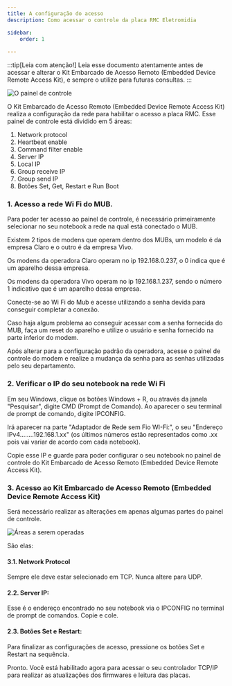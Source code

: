 ```yaml
---
title: A configuração do acesso
description: Como acessar o controle da placa RMC Eletromidia

sidebar:
    order: 1
 
---
```


[comment]: <> (Documentação online para o aplicativo Interface de Comando Eletromidia)
[comment]: <> (Criado por Alexandre de Abreu - alexandre.abreu@eletromidia.com.br)
[comment]: <> (Data : 17/06/2024)

:::tip[Leia com atenção!]
Leia esse documento atentamente antes de acessar e alterar o Kit Embarcado de Acesso Remoto (Embedded Device Remote Access Kit), e sempre o utilize para futuras consultas.
:::

![O painel de controle](https://i.imgur.com/S273rK3.png)
 
 O Kit Embarcado de Acesso Remoto (Embedded Device Remote Access Kit) realiza a configuração da rede para habilitar o acesso a placa RMC. Esse painel de controle está dividido em 5 áreas:

1. Network protocol
2. Heartbeat enable
3. Command filter enable
4. Server IP
5. Local IP
6. Group receive IP
7. Group send IP
8. Botões Set, Get, Restart e Run Boot

### 1. Acesso a rede Wi Fi do MUB. 

Para poder ter acesso ao painel de controle, é necessário primeiramente selecionar no seu notebook a rede na qual está conectado o MUB.

Existem 2 tipos de modens que operam dentro dos MUBs, um modelo é da empresa Claro e o outro é da empresa Vivo.

Os modens da operadora Claro operam no ip 192.168.0.237, o 0 indica que é um aparelho dessa empresa.

Os modens da operadora Vivo operam no ip 192.168.1.237, sendo o número 1 indicativo que é um aparelho dessa empresa.

Conecte-se ao Wi Fi do Mub e acesse utilizando a senha devida para conseguir completar a conexão. 

Caso haja algum problema ao conseguir acessar com a senha fornecida do MUB, faça um reset do aparelho e utilize o usuário e senha fornecido na parte inferior do modem. 

Após alterar para a configuração padrão da operadora, acesse o painel de controle do modem e realize a mudança da senha para as senhas utilizadas pelo seu departamento.


### 2. Verificar o IP do seu notebook na rede Wi Fi

Em seu Windows, clique os botões Windows + R, ou através da janela "Pesquisar", digite CMD (Prompt de Comando). Ao aparecer o seu terminal de prompt de comando, digite IPCONFIG.

Irá aparecer na parte "Adaptador de Rede sem Fio WI-Fi:", o seu "Endereço IPv4........192.168.1.xx" (os últimos números estão representados como .xx pois vai variar de acordo com cada notebook).

Copie esse IP e guarde para poder configurar o seu notebook no painel de controle do Kit Embarcado de Acesso Remoto (Embedded Device Remote Access Kit).

### 3. Acesso ao Kit Embarcado de Acesso Remoto (Embedded Device Remote Access Kit) 

Será necessário realizar as alterações em apenas algumas partes do painel de controle.

![Áreas a serem operadas](https://i.imgur.com/CB7Ith5.jpeg)

São elas:

#### 3.1. Network Protocol
Sempre ele deve estar selecionado em TCP. Nunca altere para UDP.

#### 2.2. Server IP:
Esse é o endereço encontrado no seu notebook via o IPCONFIG no terminal de prompt de comandos. Copie e cole.
 
#### 2.3. Botões Set e Restart:
Para finalizar as configurações de acesso, pressione os botões Set e Restart na sequência.

Pronto. Você está habilitado agora para acessar o seu controlador TCP/IP para realizar as atualizações dos firmwares e leitura das placas.

